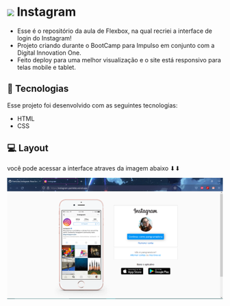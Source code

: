 # <img widht='25px' height='25px' src="favicon.ico"/> Instagram

- Esse é o repositório da aula de Flexbox, na qual recriei a interface de login do Instagram!
- Projeto criando durante o BootCamp para Impulso em conjunto com a Digital Innovation One.
- Feito deploy para uma melhor visualização e o site está responsivo para telas mobile e tablet.

## 🚀 Tecnologias

Esse projeto foi desenvolvido com as seguintes tecnologias:

- HTML
- CSS

## 💻 Layout

você pode acessar a interface atraves da imagem abaixo ⬇⬇

[![miniatura do app](<https://github.com/PamLeles/instagram/blob/main/img/Captura%20de%20Tela%20(308).png>)](https://instagram-two-sigma.vercel.app/)

